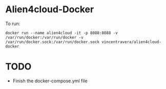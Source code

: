 # Alien4cloud-Docker

To run:

```shell
docker run --name alien4cloud -it -p 8088:8088 -v /var/run/docker:/var/run/docker -v /var/run/docker.sock:/var/run/docker.sock vincentravera/alien4cloud-docker
```

# TODO
 - Finish the docker-compose.yml file
